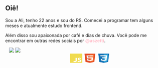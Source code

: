 ## Oiê!
Sou a Ali, tenho 22 anos e sou do RS. 
Comecei a programar tem alguns meses e atualmente estudo frontend. 


Além disso sou apaixonada por café e dias de chuva. Você pode me encontrar em outras redes sociais por <b style="color: pink">@aszetti</b>. 
<div dir="auto">&nbsp;&nbsp;&nbsp;<a href="mailto:as.thomazetti@gmail.com"><img style="max-width: 100%;" src="https://camo.githubusercontent.com/927d6b3961fa048ff7303daf291cb5869dfa25018997cf8c1373c2f6a85b1458/68747470733a2f2f696d672e736869656c64732e696f2f62616467652f2d476d61696c2d2532333333333f7374796c653d666f722d7468652d6261646765266c6f676f3d676d61696c266c6f676f436f6c6f723d7768697465" data-canonical-src="https://img.shields.io/badge/-Gmail-%23333?style=for-the-badge&amp;logo=gmail&amp;logoColor=white" /></a> <a href="https://www.linkedin.com/in/aline-thomazetti-013b3b1b8/" rel="nofollow"><img style="max-width: 100%;" src="https://camo.githubusercontent.com/c00f87aeebbec37f3ee0857cc4c20b21fefde8a96caf4744383ebfe44a47fe3f/68747470733a2f2f696d672e736869656c64732e696f2f62616467652f2d4c696e6b6564496e2d2532333030373742353f7374796c653d666f722d7468652d6261646765266c6f676f3d6c696e6b6564696e266c6f676f436f6c6f723d7768697465" data-canonical-src="https://img.shields.io/badge/-LinkedIn-%230077B5?style=for-the-badge&amp;logo=linkedin&amp;logoColor=white" /></a><center><div dir="auto">&nbsp;&nbsp;&nbsp;&nbsp;&nbsp;&nbsp;&nbsp;&nbsp;&nbsp;<img style="max-width: 100%;" src="https://raw.githubusercontent.com/devicons/devicon/master/icons/javascript/javascript-plain.svg" width="40" height="30" align="center" /> <img style="max-width: 100%;" src="https://raw.githubusercontent.com/devicons/devicon/master/icons/html5/html5-original.svg" width="40" height="30" align="center" /> <img style="max-width: 100%;" src="https://raw.githubusercontent.com/devicons/devicon/master/icons/css3/css3-original.svg" width="40" height="30" align="center" /></div>

